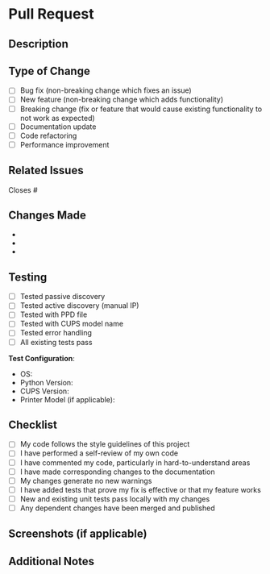 # Pull Request

## Description
<!-- Provide a brief description of the changes in this PR -->

## Type of Change
<!-- Mark the relevant option with an "x" -->

- [ ] Bug fix (non-breaking change which fixes an issue)
- [ ] New feature (non-breaking change which adds functionality)
- [ ] Breaking change (fix or feature that would cause existing functionality to not work as expected)
- [ ] Documentation update
- [ ] Code refactoring
- [ ] Performance improvement

## Related Issues
<!-- Link to related issues using #issue_number -->

Closes #

## Changes Made
<!-- List the specific changes made in this PR -->

- 
- 
- 

## Testing
<!-- Describe the tests you ran to verify your changes -->

- [ ] Tested passive discovery
- [ ] Tested active discovery (manual IP)
- [ ] Tested with PPD file
- [ ] Tested with CUPS model name
- [ ] Tested error handling
- [ ] All existing tests pass

**Test Configuration**:
- OS: 
- Python Version: 
- CUPS Version: 
- Printer Model (if applicable): 

## Checklist
<!-- Mark completed items with an "x" -->

- [ ] My code follows the style guidelines of this project
- [ ] I have performed a self-review of my own code
- [ ] I have commented my code, particularly in hard-to-understand areas
- [ ] I have made corresponding changes to the documentation
- [ ] My changes generate no new warnings
- [ ] I have added tests that prove my fix is effective or that my feature works
- [ ] New and existing unit tests pass locally with my changes
- [ ] Any dependent changes have been merged and published

## Screenshots (if applicable)
<!-- Add screenshots to help explain your changes -->

## Additional Notes
<!-- Add any additional notes or context about the PR here -->
